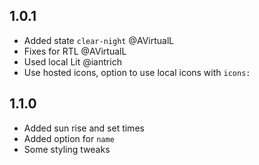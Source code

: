 ## 1.0.1
- Added state `clear-night` @AVirtualL
- Fixes for RTL @AVirtualL
- Used local Lit @iantrich
- Use hosted icons, option to use local icons with `icons:`

## 1.1.0
- Added sun rise and set times
- Added option for `name`
- Some styling tweaks
